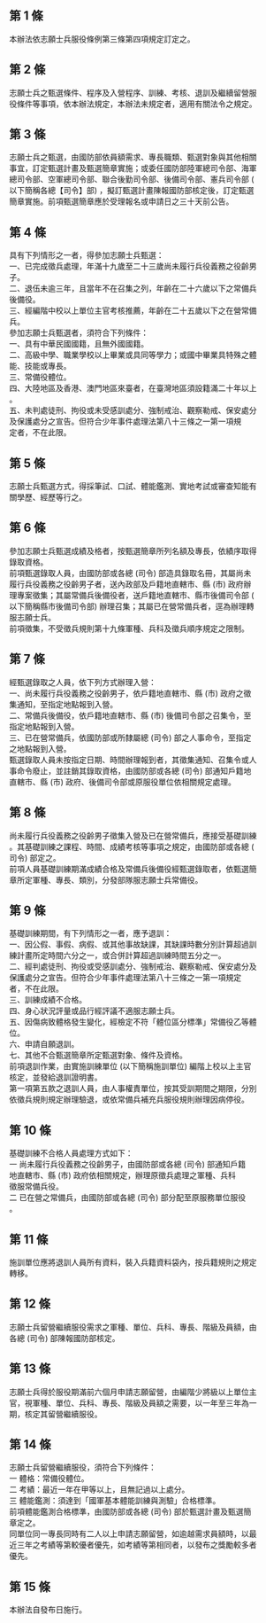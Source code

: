 第 1 條
-------
本辦法依志願士兵服役條例第三條第四項規定訂定之。

第 2 條
-------
志願士兵之甄選條件、程序及入營程序、訓練、考核、退訓及繼續留營服  
役條件等事項，依本辦法規定，本辦法未規定者，適用有關法令之規定。

第 3 條
-------
志願士兵之甄選，由國防部依員額需求、專長職類、甄選對象與其他相關  
事宜，訂定甄選計畫及甄選簡章實施；或委任國防部陸軍總司令部、海軍  
總司令部、空軍總司令部、聯合後勤司令部、後備司令部、憲兵司令部 (  
以下簡稱各總【司令】部) ，擬訂甄選計畫陳報國防部核定後，訂定甄選  
簡章實施。前項甄選簡章應於受理報名或申請日之三十天前公告。

第 4 條
-------
具有下列情形之一者，得參加志願士兵甄選：  
一、已完成徵兵處理，年滿十九歲至二十三歲尚未履行兵役義務之役齡男  
    子。  
二、退伍未逾三年，且當年不在召集之列，年齡在二十六歲以下之常備兵  
    後備役。  
三、經編階中校以上單位主官考核推薦，年齡在二十五歲以下之在營常備  
    兵。  
參加志願士兵甄選者，須符合下列條件：  
一、具有中華民國國籍，且無外國國籍。  
二、高級中學、職業學校以上畢業或具同等學力；或國中畢業具特殊之體  
    能、技能或專長。  
三、常備役體位。  
四、大陸地區及香港、澳門地區來臺者，在臺灣地區須設籍滿二十年以上  
    。  
五、未判處徒刑、拘役或未受感訓處分、強制戒治、觀察勒戒、保安處分  
    及保護處分之宣告。但符合少年事件處理法第八十三條之一第一項規  
    定者，不在此限。

第 5 條
-------
志願士兵甄選方式，得採筆試、口試、體能鑑測、實地考試或審查知能有  
關學歷、經歷等行之。

第 6 條
-------
參加志願士兵甄選成績及格者，按甄選簡章所列名額及專長，依績序取得  
錄取資格。  
前項甄選錄取人員，由國防部或各總 (司令) 部造具錄取名冊，其屬尚未  
履行兵役義務之役齡男子者，送內政部及戶籍地直轄市、縣 (市) 政府辦  
理專案徵集；其屬常備兵後備役者，送戶籍地直轄市、縣市後備司令部 (  
以下簡稱縣市後備司令部) 辦理召集；其屬已在營常備兵者，逕為辦理轉  
服志願士兵。  
前項徵集，不受徵兵規則第十九條軍種、兵科及徵兵順序規定之限制。

第 7 條
-------
經甄選錄取之人員，依下列方式辦理入營：                            
一、尚未履行兵役義務之役齡男子，依戶籍地直轄市、縣 (市) 政府之徵  
    集通知，至指定地點報到入營。                                  
二、常備兵後備役，依戶籍地直轄市、縣 (市) 後備司令部之召集令，至  
    指定地點報到入營。                                            
三、已在營常備兵，依國防部或所隸屬總 (司令) 部之人事命令，至指定  
    之地點報到入營。                                              
甄選錄取人員未按指定日期、時間辦理報到者，其徵集通知、召集令或人  
事命令廢止，並註銷其錄取資格，由國防部或各總 (司令) 部通知戶籍地  
直轄市、縣 (市) 政府、後備司令部或原服役單位依相關規定處理。

第 8 條
-------
尚未履行兵役義務之役齡男子徵集入營及已在營常備兵，應接受基礎訓練  
。其基礎訓練之課程、時間、成績考核等事項之規定，由國防部或各總 (  
司令) 部定之。  
前項人員基礎訓練期滿成績合格及常備兵後備役經甄選錄取者，依甄選簡  
章所定軍種、專長、類別，分發部隊服志願士兵常備役。

第 9 條
-------
基礎訓練期間，有下列情形之一者，應予退訓：  
一、因公假、事假、病假、或其他事故缺課，其缺課時數分別計算超過訓  
    練計畫所定時間六分之一，或合併計算超過訓練時間五分之一。  
二、經判處徒刑、拘役或受感訓處分、強制戒治、觀察勒戒、保安處分及  
    保護處分之宣告。但符合少年事件處理法第八十三條之一第一項規定  
    者，不在此限。  
三、訓練成績不合格。  
四、身心狀況評量或品行經評議不適服志願士兵。  
五、因傷病致體格發生變化，經檢定不符「體位區分標準」常備役乙等體  
    位。  
六、申請自願退訓。  
七、其他不合甄選簡章所定甄選對象、條件及資格。  
前項退訓作業，由實施訓練單位 (以下簡稱施訓單位) 編階上校以上主官  
核定，並發給退訓證明書。  
第一項第五款之退訓人員，由人事權責單位，按其受訓期間之期限，分別  
依徵兵規則規定辦理驗退，或依常備兵補充兵服役規則辦理因病停役。

第 10 條
--------
基礎訓練不合格人員處理方式如下：  
一  尚未履行兵役義務之役齡男子，由國防部或各總 (司令) 部通知戶籍  
    地直轄市、縣 (市) 政府依相關規定，辦理原徵兵處理之軍種、兵科  
    徵服常備兵役。  
二  已在營之常備兵，由國防部或各總 (司令) 部分配至原服務單位服役  
    。

第 11 條
--------
施訓單位應將退訓人員所有資料，裝入兵籍資料袋內，按兵籍規則之規定  
轉移。

第 12 條
--------
志願士兵留營繼續服役需求之軍種、單位、兵科、專長、階級及員額，由  
各總 (司令) 部陳報國防部核定。

第 13 條
--------
志願士兵得於服役期滿前六個月申請志願留營，由編階少將級以上單位主  
官，視軍種、單位、兵科、專長、階級及員額之需要，以一年至三年為一  
期，核定其留營繼續服役。

第 14 條
--------
志願士兵留營繼續服役，須符合下列條件：  
一  體格：常備役體位。  
二  考績：最近一年在甲等以上，且無記過以上處分。  
三  體能鑑測：須達到「國軍基本體能訓練與測驗」合格標準。  
前項體能鑑測合格標準，由國防部或各總 (司令) 部於甄選計畫及甄選簡  
章定之。  
同單位同一專長同時有二人以上申請志願留營，如逾越需求員額時，以最  
近三年之考績等第較優者優先，如考績等第相同者，以發布之獎勵較多者  
優先。

第 15 條
--------
本辦法自發布日施行。

